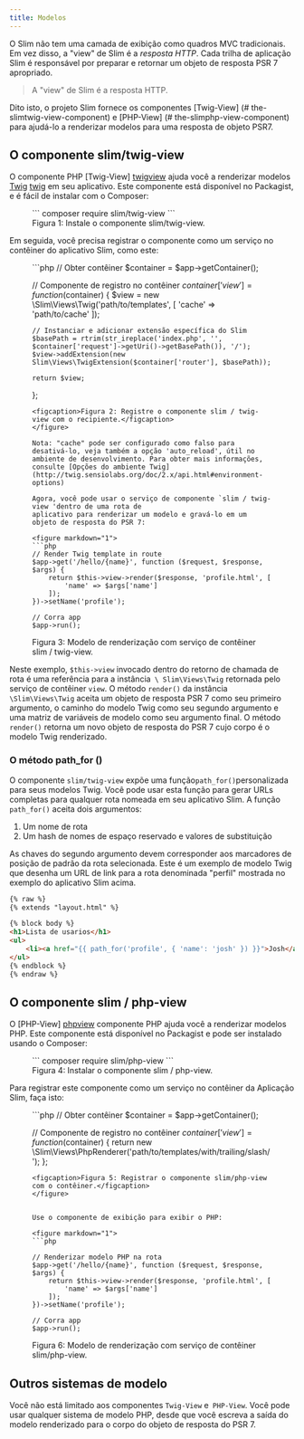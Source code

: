 ```yaml
---
title: Modelos
---
```


O Slim não tem uma camada de exibição como quadros MVC tradicionais. Em vez disso, 
a "view" de Slim é a _resposta HTTP_. Cada trilha de aplicação Slim é responsável 
por preparar e retornar um objeto de resposta PSR 7 apropriado.

> A "view" de Slim é a resposta HTTP.

Dito isto, o projeto Slim fornece os componentes [Twig-View] (# the-slimtwig-view-component) 
e [PHP-View] (# the-slimphp-view-component) para ajudá-lo a renderizar modelos para uma resposta 
de objeto PSR7.

## O componente slim/twig-view

O componente PHP [Twig-View] [twigview] ajuda você a renderizar modelos [Twig] [twig] em seu 
aplicativo. Este componente está disponível no Packagist, e é fácil de instalar com o Composer:

[twigview]: https://github.com/slimphp/Twig-View
[twig]: http://twig.sensiolabs.org/

<figure markdown="1">
```
composer require slim/twig-view
```
<figcaption>Figura 1: Instale o componente slim/twig-view.</figcaption>
</figure>

Em seguida, você precisa registrar o componente como um serviço no contêiner 
do aplicativo Slim, como este:

<figure markdown="1">
```php
<?php
// Crear app
$app = new \Slim\App();

// Obter contêiner
$container = $app->getContainer();

// Componente de registro no contêiner
$container['view'] = function ($container) {
    $view = new \Slim\Views\Twig('path/to/templates', [
        'cache' => 'path/to/cache'
    ]);
    
    // Instanciar e adicionar extensão específica do Slim
    $basePath = rtrim(str_ireplace('index.php', '', $container['request']->getUri()->getBasePath()), '/');
    $view->addExtension(new Slim\Views\TwigExtension($container['router'], $basePath));

    return $view;
};
```
<figcaption>Figura 2: Registre o componente slim / twig-view com o recipiente.</figcaption>
</figure>

Nota: "cache" pode ser configurado como falso para desativá-lo, veja também a opção 'auto_reload', útil no ambiente de desenvolvimento. Para obter mais informações, consulte [Opções do ambiente Twig] (http://twig.sensiolabs.org/doc/2.x/api.html#environment-options)

Agora, você pode usar o serviço de componente `slim / twig-view 'dentro de uma rota de 
aplicativo para renderizar um modelo e gravá-lo em um objeto de resposta do PSR 7:

<figure markdown="1">
```php
// Render Twig template in route
$app->get('/hello/{name}', function ($request, $response, $args) {
    return $this->view->render($response, 'profile.html', [
        'name' => $args['name']
    ]);
})->setName('profile');

// Corra app
$app->run();
```
<figcaption>Figura 3: Modelo de renderização com serviço de contêiner slim / twig-view.</figcaption>
</figure>

Neste exemplo, `$this->view` invocado dentro do retorno de chamada de rota é uma 
referência para a instância` \ Slim\Views\Twig` retornada pelo serviço de contêiner 
`view`. O método `render()` da instância `\Slim\Views\Twig` aceita um objeto de 
resposta PSR 7 como seu primeiro argumento, o caminho do modelo Twig como seu segundo 
argumento e uma matriz de variáveis de modelo como seu argumento final. O método `render()` 
retorna um novo objeto de resposta do PSR 7 cujo corpo é o modelo Twig renderizado.

### O método path_for ()

O componente `slim/twig-view` expõe uma função` path_for() `personalizada para seus 
modelos Twig. Você pode usar esta função para gerar URLs completas para qualquer rota 
nomeada em seu aplicativo Slim. A função `path_for()` aceita dois argumentos:

1. Um nome de rota
2. Um hash de nomes de espaço reservado e valores de substituição

As chaves do segundo argumento devem corresponder aos marcadores de posição de 
padrão da rota selecionada. Este é um exemplo de modelo Twig que desenha um URL 
de link para a rota denominada "perfil" mostrada no exemplo do aplicativo Slim acima.

```html
{% raw %}
{% extends "layout.html" %}

{% block body %}
<h1>Lista de usarios</h1>
<ul>
    <li><a href="{{ path_for('profile', { 'name': 'josh' }) }}">Josh</a></li>
</ul>
{% endblock %}
{% endraw %}
```

## O componente slim / php-view

O [PHP-View] [phpview] componente PHP ajuda você a renderizar modelos PHP. Este 
componente está disponível no Packagist e pode ser instalado usando o Composer:

[phpview]: https://github.com/slimphp/PHP-View

<figure markdown="1">
```
composer require slim/php-view
```
<figcaption>Figura 4: Instalar o componente slim / php-view.</figcaption>
</figure>

Para registrar este componente como um serviço no contêiner da Aplicação Slim, faça isto:

<figure markdown="1">
```php
<?php
// Crear app
$app = new \Slim\App();

// Obter contêiner
$container = $app->getContainer();

// Componente de registro no contêiner
$container['view'] = function ($container) {
    return new \Slim\Views\PhpRenderer('path/to/templates/with/trailing/slash/');
};
```
<figcaption>Figura 5: Registrar o componente slim/php-view com o contêiner.</figcaption>
</figure>


Use o componente de exibição para exibir o PHP:

<figure markdown="1">
```php

// Renderizar modelo PHP na rota
$app->get('/hello/{name}', function ($request, $response, $args) {
    return $this->view->render($response, 'profile.html', [
        'name' => $args['name']
    ]);
})->setName('profile');

// Corra app
$app->run();
```
<figcaption>Figura 6: Modelo de renderização com serviço de contêiner slim/php-view.</figcaption>
</figure>

## Outros sistemas de modelo

Você não está limitado aos componentes `Twig-View` e` PHP-View`. Você pode usar qualquer 
sistema de modelo PHP, desde que você escreva a saída do modelo renderizado para o corpo 
do objeto de resposta do PSR 7.
